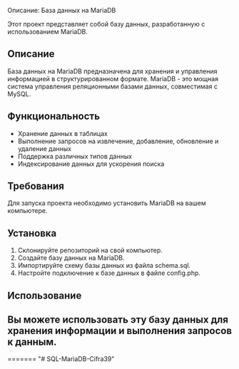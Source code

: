 Описание: База данных на MariaDB

Этот проект представляет собой базу данных, разработанную с использованием MariaDB. 

## Описание

База данных на MariaDB предназначена для хранения и управления информацией в структурированном формате. MariaDB - это мощная система управления реляционными базами данных, совместимая с MySQL.

## Функциональность

- Хранение данных в таблицах
- Выполнение запросов на извлечение, добавление, обновление и удаление данных
- Поддержка различных типов данных
- Индексирование данных для ускорения поиска

## Требования

Для запуска проекта необходимо установить MariaDB на вашем компьютере. 

## Установка

1. Склонируйте репозиторий на свой компьютер.
2. Создайте базу данных на MariaDB.
3. Импортируйте схему базы данных из файла schema.sql.
4. Настройте подключение к базе данных в файле config.php.

## Использование

Вы можете использовать эту базу данных для хранения информации и выполнения запросов к данным.
---
=======
"#  SQL-MariaDB-Cifra39"
